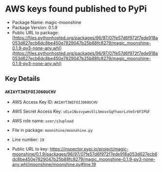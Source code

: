 # AWS keys found published to PyPi

* Package Name: magic-moonshine
* Package Version: 0.1.9
* Public URL to package: [https://files.pythonhosted.org/packages/96/97/07fe57d6f972f7ede918a053d627ecb6dc8be450e7829047b25b88fc8279/magic_moonshine-0.1.9-py3-none-any.whl](https://files.pythonhosted.org/packages/96/97/07fe57d6f972f7ede918a053d627ecb6dc8be450e7829047b25b88fc8279/magic_moonshine-0.1.9-py3-none-any.whl)

## Key Details

### `AKIAYT3WIFOIJO6OUCHV`

* AWS Access Key ID: `AKIAYT3WIFOIJO6OUCHV`
* AWS Secret Access Key: `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` 
* AWS role name: `user/s3upload`
* File in package: `moonshine/moonshine.py`
* Line number: `19`

* Public URL to key: https://inspector.pypi.io/project/magic-moonshine/0.1.9/packages/96/97/07fe57d6f972f7ede918a053d627ecb6dc8be450e7829047b25b88fc8279/magic_moonshine-0.1.9-py3-none-any.whl/moonshine/moonshine.py#line.19


